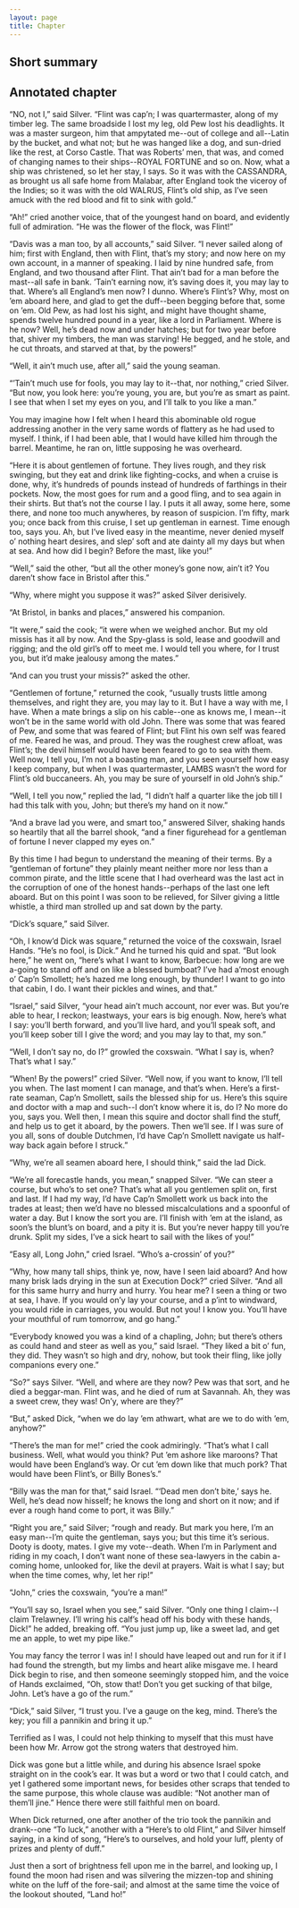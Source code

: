 ```yaml
---
layout: page
title: Chapter
---
```

## Short summary  

## Annotated chapter  
“NO, not I,” said Silver. “Flint was cap’n; I was quartermaster, along
of my timber leg. The same broadside I lost my leg, old Pew lost his
deadlights. It was a master surgeon, him that ampytated me--out of
college and all--Latin by the bucket, and what not; but he was hanged
like a dog, and sun-dried like the rest, at Corso Castle. That
was Roberts’ men, that was, and comed of changing names to their
ships--ROYAL FORTUNE and so on. Now, what a ship was christened, so let
her stay, I says. So it was with the CASSANDRA, as brought us all safe
home from Malabar, after England took the viceroy of the Indies; so it
was with the old WALRUS, Flint’s old ship, as I’ve seen amuck with the
red blood and fit to sink with gold.”

“Ah!” cried another voice, that of the youngest hand on board, and
evidently full of admiration. “He was the flower of the flock, was
Flint!”

“Davis was a man too, by all accounts,” said Silver. “I never sailed
along of him; first with England, then with Flint, that’s my story;
and now here on my own account, in a manner of speaking. I laid by nine
hundred safe, from England, and two thousand after Flint. That ain’t bad
for a man before the mast--all safe in bank. ’Tain’t earning now, it’s
saving does it, you may lay to that. Where’s all England’s men now? I
dunno. Where’s Flint’s? Why, most on ’em aboard here, and glad to get
the duff--been begging before that, some on ’em. Old Pew, as had lost
his sight, and might have thought shame, spends twelve hundred pound in
a year, like a lord in Parliament. Where is he now? Well, he’s dead now
and under hatches; but for two year before that, shiver my timbers,
the man was starving! He begged, and he stole, and he cut throats, and
starved at that, by the powers!”

“Well, it ain’t much use, after all,” said the young seaman.

“’Tain’t much use for fools, you may lay to it--that, nor nothing,”
 cried Silver. “But now, you look here: you’re young, you are, but you’re
as smart as paint. I see that when I set my eyes on you, and I’ll talk
to you like a man.”

You may imagine how I felt when I heard this abominable old rogue
addressing another in the very same words of flattery as he had used
to myself. I think, if I had been able, that I would have killed
him through the barrel. Meantime, he ran on, little supposing he was
overheard.

“Here it is about gentlemen of fortune. They lives rough, and they risk
swinging, but they eat and drink like fighting-cocks, and when a cruise
is done, why, it’s hundreds of pounds instead of hundreds of farthings
in their pockets. Now, the most goes for rum and a good fling, and to
sea again in their shirts. But that’s not the course I lay. I puts it
all away, some here, some there, and none too much anywheres, by reason
of suspicion. I’m fifty, mark you; once back from this cruise, I set up
gentleman in earnest. Time enough too, says you. Ah, but I’ve lived easy
in the meantime, never denied myself o’ nothing heart desires, and slep’
soft and ate dainty all my days but when at sea. And how did I begin?
Before the mast, like you!”

“Well,” said the other, “but all the other money’s gone now, ain’t it?
You daren’t show face in Bristol after this.”

“Why, where might you suppose it was?” asked Silver derisively.

“At Bristol, in banks and places,” answered his companion.

“It were,” said the cook; “it were when we weighed anchor. But my old
missis has it all by now. And the Spy-glass is sold, lease and goodwill
and rigging; and the old girl’s off to meet me. I would tell you where,
for I trust you, but it’d make jealousy among the mates.”

“And can you trust your missis?” asked the other.

“Gentlemen of fortune,” returned the cook, “usually trusts little among
themselves, and right they are, you may lay to it. But I have a way with
me, I have. When a mate brings a slip on his cable--one as knows me, I
mean--it won’t be in the same world with old John. There was some that
was feared of Pew, and some that was feared of Flint; but Flint his own
self was feared of me. Feared he was, and proud. They was the roughest
crew afloat, was Flint’s; the devil himself would have been feared to go
to sea with them. Well now, I tell you, I’m not a boasting man, and you
seen yourself how easy I keep company, but when I was quartermaster,
LAMBS wasn’t the word for Flint’s old buccaneers. Ah, you may be sure of
yourself in old John’s ship.”

“Well, I tell you now,” replied the lad, “I didn’t half a quarter like
the job till I had this talk with you, John; but there’s my hand on it
now.”

“And a brave lad you were, and smart too,” answered Silver, shaking
hands so heartily that all the barrel shook, “and a finer figurehead for
a gentleman of fortune I never clapped my eyes on.”

By this time I had begun to understand the meaning of their terms. By a
“gentleman of fortune” they plainly meant neither more nor less than a
common pirate, and the little scene that I had overheard was the last
act in the corruption of one of the honest hands--perhaps of the last
one left aboard. But on this point I was soon to be relieved, for Silver
giving a little whistle, a third man strolled up and sat down by the
party.

“Dick’s square,” said Silver.

“Oh, I know’d Dick was square,” returned the voice of the coxswain,
Israel Hands. “He’s no fool, is Dick.” And he turned his quid and spat.
“But look here,” he went on, “here’s what I want to know, Barbecue: how
long are we a-going to stand off and on like a blessed bumboat? I’ve had
a’most enough o’ Cap’n Smollett; he’s hazed me long enough, by thunder!
I want to go into that cabin, I do. I want their pickles and wines, and
that.”

“Israel,” said Silver, “your head ain’t much account, nor ever was. But
you’re able to hear, I reckon; leastways, your ears is big enough.
Now, here’s what I say: you’ll berth forward, and you’ll live hard, and
you’ll speak soft, and you’ll keep sober till I give the word; and you
may lay to that, my son.”

“Well, I don’t say no, do I?” growled the coxswain. “What I say is,
when? That’s what I say.”

“When! By the powers!” cried Silver. “Well now, if you want to know,
I’ll tell you when. The last moment I can manage, and that’s when.
Here’s a first-rate seaman, Cap’n Smollett, sails the blessed ship for
us. Here’s this squire and doctor with a map and such--I don’t know
where it is, do I? No more do you, says you. Well then, I mean this
squire and doctor shall find the stuff, and help us to get it aboard,
by the powers. Then we’ll see. If I was sure of you all, sons of double
Dutchmen, I’d have Cap’n Smollett navigate us half-way back again before
I struck.”

“Why, we’re all seamen aboard here, I should think,” said the lad Dick.

“We’re all forecastle hands, you mean,” snapped Silver. “We can steer
a course, but who’s to set one? That’s what all you gentlemen split on,
first and last. If I had my way, I’d have Cap’n Smollett work us back
into the trades at least; then we’d have no blessed miscalculations and
a spoonful of water a day. But I know the sort you are. I’ll finish with
’em at the island, as soon’s the blunt’s on board, and a pity it is. But
you’re never happy till you’re drunk. Split my sides, I’ve a sick heart
to sail with the likes of you!”

“Easy all, Long John,” cried Israel. “Who’s a-crossin’ of you?”

“Why, how many tall ships, think ye, now, have I seen laid aboard? And
how many brisk lads drying in the sun at Execution Dock?” cried Silver.
“And all for this same hurry and hurry and hurry. You hear me? I seen
a thing or two at sea, I have. If you would on’y lay your course, and a
p’int to windward, you would ride in carriages, you would. But not you!
I know you. You’ll have your mouthful of rum tomorrow, and go hang.”

“Everybody knowed you was a kind of a chapling, John; but there’s others
as could hand and steer as well as you,” said Israel. “They liked a bit
o’ fun, they did. They wasn’t so high and dry, nohow, but took their
fling, like jolly companions every one.”

“So?” says Silver. “Well, and where are they now? Pew was that sort,
and he died a beggar-man. Flint was, and he died of rum at Savannah. Ah,
they was a sweet crew, they was! On’y, where are they?”

“But,” asked Dick, “when we do lay ’em athwart, what are we to do with
’em, anyhow?”

“There’s the man for me!” cried the cook admiringly. “That’s what I call
business. Well, what would you think? Put ’em ashore like maroons? That
would have been England’s way. Or cut ’em down like that much pork? That
would have been Flint’s, or Billy Bones’s.”

“Billy was the man for that,” said Israel. “‘Dead men don’t bite,’ says
he. Well, he’s dead now hisself; he knows the long and short on it now;
and if ever a rough hand come to port, it was Billy.”

“Right you are,” said Silver; “rough and ready. But mark you here,
I’m an easy man--I’m quite the gentleman, says you; but this time it’s
serious. Dooty is dooty, mates. I give my vote--death. When I’m in
Parlyment and riding in my coach, I don’t want none of these sea-lawyers
in the cabin a-coming home, unlooked for, like the devil at prayers.
Wait is what I say; but when the time comes, why, let her rip!”

“John,” cries the coxswain, “you’re a man!”

“You’ll say so, Israel when you see,” said Silver. “Only one thing I
claim--I claim Trelawney. I’ll wring his calf’s head off his body with
these hands, Dick!” he added, breaking off. “You just jump up, like a
sweet lad, and get me an apple, to wet my pipe like.”

You may fancy the terror I was in! I should have leaped out and run for
it if I had found the strength, but my limbs and heart alike misgave me.
I heard Dick begin to rise, and then someone seemingly stopped him, and
the voice of Hands exclaimed, “Oh, stow that! Don’t you get sucking of
that bilge, John. Let’s have a go of the rum.”

“Dick,” said Silver, “I trust you. I’ve a gauge on the keg, mind.
There’s the key; you fill a pannikin and bring it up.”

Terrified as I was, I could not help thinking to myself that this must
have been how Mr. Arrow got the strong waters that destroyed him.

Dick was gone but a little while, and during his absence Israel spoke
straight on in the cook’s ear. It was but a word or two that I could
catch, and yet I gathered some important news, for besides other scraps
that tended to the same purpose, this whole clause was audible: “Not
another man of them’ll jine.” Hence there were still faithful men on
board.

When Dick returned, one after another of the trio took the pannikin and
drank--one “To luck,” another with a “Here’s to old Flint,” and Silver
himself saying, in a kind of song, “Here’s to ourselves, and hold your
luff, plenty of prizes and plenty of duff.”

Just then a sort of brightness fell upon me in the barrel, and looking
up, I found the moon had risen and was silvering the mizzen-top and
shining white on the luff of the fore-sail; and almost at the same time
the voice of the lookout shouted, “Land ho!”